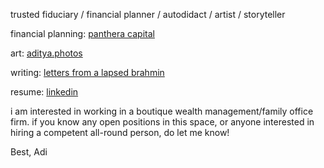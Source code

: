 trusted fiduciary / financial planner / autodidact / artist / storyteller

financial planning: [panthera capital](https://www.pantheracapital.in)

art: [aditya.photos](https://adityag.netlify.app)

writing: [letters from a lapsed brahmin](https://buttondown.email/adityag)

resume: [linkedin](https://www.linkedin.com/in/aditya-g-946700b9/)

i am interested in working in a boutique wealth management/family office firm. if you know any open positions in this space, or anyone interested in hiring a competent all-round person, do let me know!

Best,
Adi
